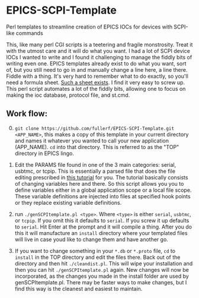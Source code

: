 # EPICS-SCPI-Template
Perl templates to streamline creation of EPICS IOCs for devices with SCPI-like commands

This, like many perl CGI scripts is a teetering and fragile monstrosity.  Treat it with the utmost care and it will do what you want.  I had a lot of SCPI device IOCs I wanted to write and I found it challenging to manage the fiddly bits of writing even one.  EPICS templates already exist to do what you want, sort of, but you still need to go in and manually change a line here, a line there.  Fiddle with a thing.  It's very hard to remember what to do exactly, so you'll need a formula sheet.  [Such a sheet exists](http://www.aps.anl.gov/epics/modules/soft/asyn/R4-24/HowToDoSerial/HowToDoSerial_StreamDevice.html).  I find it very easy to screw up.  This perl script automates a lot of the fiddly bits, allowing one to focus on making the ioc database, protocol file, and st.cmd.

## Work flow:

0. `git clone https://github.com/fullerf/EPICS-SCPI-Template.git <APP_NAME>`, this makes a copy of this template in your current directory and names it whatever you wanted to call your new application (APP_NAME).  `cd` into that directory.  This is referred to as the "TOP" directory in EPICS lingo.

1. Edit the PARAMS file found in one of the 3 main categories: serial, usbtmc, or tcpip.  This is essentially a parsed file that does the file editing prescribed in [this tutorial](http://www.aps.anl.gov/epics/modules/soft/asyn/R4-24/HowToDoSerial/HowToDoSerial_StreamDevice.html) for you.  The tutorial basically consists of changing variables here and there.  So this script allows you you to define variables either in a global application scope or a local file scope.  These variable definitions are injected into files at specified hook points or they replace existing variable definitions.

2. run `./genSCPItemplate.pl <type>`.  Where `<type>` is either `serial`, `usbtmc`, or `tcpip`.  If you omit this it defaults to `serial`.  If you screw it up defaults to `serial`.  Hit Enter at the prompt and it will compile a thing.  After you do this it will manufacture an `install` directory where your templated files will live in case youd like to change them and have another go.

3. If you want to change something in your `*.db` or `*.proto` file, `cd` to `install` in the TOP directory and edit the files there.  Back out of the directory and then hit `./cleandist.pl`.  This will wipe your installation and then you can hit `./genSCPItemplate.pl` again.  New changes will now be incorporated, as the changes you made in the install folder are used by genSCPItemplate.pl.  There may be faster ways to make changes, but I find this way is the cleanest and easiest to maintain.
